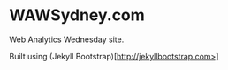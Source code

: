 # WAWSydney.com
  Web Analytics Wednesday site.

  Built using (Jekyll Bootstrap)[http://jekyllbootstrap.com>]
